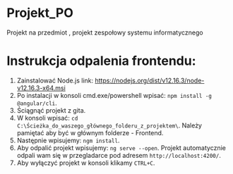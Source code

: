 # Projekt_PO
Projekt na przedmiot , projekt zespołowy systemu informatycznego

# Instrukcja odpalenia frontendu:

1. Zainstalować Node.js 
   link: https://nodejs.org/dist/v12.16.3/node-v12.16.3-x64.msi
2. Po instalacji w konsoli cmd.exe/powershell wpisać: `npm install -g @angular/cli`.
3. Ściągnąć projekt z gita.
4. W konsoli wpisać: `cd C:\Ścieżka_do_waszego_głównego_folderu_z_projektem\`.
   Należy pamiętać aby być w głównym folderze - Frontend.
5. Następnie wpisujemy: `ngm install`.
6. Aby odpalić projekt wpisujemy: `ng serve --open`.
   Projekt automatycznie odpali wam się w przegladarce pod adresem `http://localhost:4200/`.
7. Aby wyłączyć projekt w konsoli klikamy `CTRL+C`.
